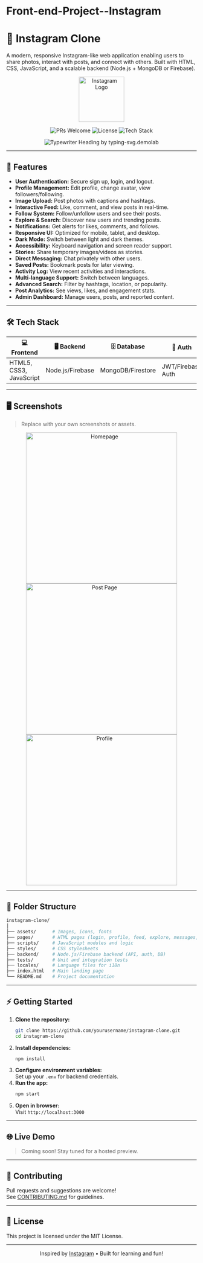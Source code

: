 # Front-end-Project--Instagram
# 📸 Instagram Clone

A modern, responsive Instagram-like web application enabling users to share photos, interact with posts, and connect with others. Built with HTML, CSS, JavaScript, and a scalable backend (Node.js + MongoDB or Firebase).

<p align="center">
  <img src="assets/instagram-logo.png" alt="Instagram Logo" width="120"/>
</p>

<p align="center">
  <img src="https://img.shields.io/badge/PRs-welcome-brightgreen.svg" alt="PRs Welcome"/>
  <img src="https://img.shields.io/github/license/yourusername/instagram-clone" alt="License"/>
  <img src="https://img.shields.io/badge/Made%20with-%F0%9F%92%BB%20HTML%20%7C%20CSS%20%7C%20JS-blue" alt="Tech Stack"/>
</p>

<p align="center">
  <img src="https://readme-typing-svg.demolab.com?font=Fira+Code&size=32&pause=1000&color=E1306C&center=true&vCenter=true&width=900&lines=Share+your+moments.;Connect+with+friends.;Discover+new+stories.;Experience+Instagram,+reimagined." alt="Typewriter Heading by typing-svg.demolab" />
  <br/>
  
</p>

---

## 🚀 Features

- **User Authentication:** Secure sign up, login, and logout.
- **Profile Management:** Edit profile, change avatar, view followers/following.
- **Image Upload:** Post photos with captions and hashtags.
- **Interactive Feed:** Like, comment, and view posts in real-time.
- **Follow System:** Follow/unfollow users and see their posts.
- **Explore & Search:** Discover new users and trending posts.
- **Notifications:** Get alerts for likes, comments, and follows.
- **Responsive UI:** Optimized for mobile, tablet, and desktop.
- **Dark Mode:** Switch between light and dark themes.
- **Accessibility:** Keyboard navigation and screen reader support.
- **Stories:** Share temporary images/videos as stories.
- **Direct Messaging:** Chat privately with other users.
- **Saved Posts:** Bookmark posts for later viewing.
- **Activity Log:** View recent activities and interactions.
- **Multi-language Support:** Switch between languages.
- **Advanced Search:** Filter by hashtags, location, or popularity.
- **Post Analytics:** See views, likes, and engagement stats.
- **Admin Dashboard:** Manage users, posts, and reported content.

---

## 🛠️ Tech Stack

| 💻 Frontend              | 🖥️ Backend         | 🗄️ Database         | 🔑 Auth                | ☁️ Hosting                |
|-------------------------|--------------------|---------------------|------------------------|---------------------------|
| HTML5, CSS3, JavaScript | Node.js/Firebase   | MongoDB/Firestore   | JWT/Firebase Auth      | Vercel/Firebase Hosting   |

---

## 🖥️ Screenshots

> Replace with your own screenshots or assets.

<p align="center">
  <img src="assets/homepage.png" alt="Homepage" width="400"/>
  <img src="assets/post-page.png" alt="Post Page" width="400"/>
  <img src="assets/profile.png" alt="Profile" width="400"/>
</p>

---

## 📂 Folder Structure

```bash
instagram-clone/
│
├── assets/      # Images, icons, fonts
├── pages/       # HTML pages (login, profile, feed, explore, messages, admin)
├── scripts/     # JavaScript modules and logic
├── styles/      # CSS stylesheets
├── backend/     # Node.js/Firebase backend (API, auth, DB)
├── tests/       # Unit and integration tests
├── locales/     # Language files for i18n
├── index.html   # Main landing page
└── README.md    # Project documentation
```

---

## ⚡ Getting Started

1. **Clone the repository:**
   ```sh
   git clone https://github.com/yourusername/instagram-clone.git
   cd instagram-clone
   ```
2. **Install dependencies:**
   ```sh
   npm install
   ```
3. **Configure environment variables:**  
   Set up your `.env` for backend credentials.
4. **Run the app:**
   ```sh
   npm start
   ```
5. **Open in browser:**  
   Visit `http://localhost:3000`

---

## 🌐 Live Demo

> Coming soon! Stay tuned for a hosted preview.

---

## 🤝 Contributing

Pull requests and suggestions are welcome!  
See [CONTRIBUTING.md](CONTRIBUTING.md) for guidelines.

---

## 📄 License

This project is licensed under the MIT License.

---

<p align="center">
  Inspired by <a href="https://www.instagram.com/" target="_blank">Instagram</a> • Built for learning and fun!
</p>

